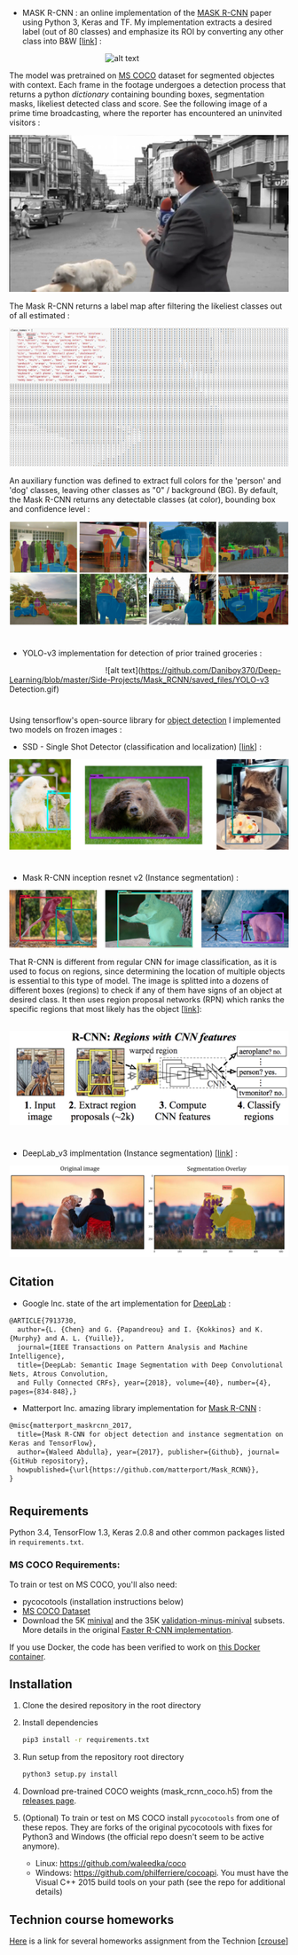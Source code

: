 * MASK R-CNN :  an online implementation of the [MASK R-CNN](https://arxiv.org/abs/1703.06870) paper using Python 3, Keras and TF. My implementation extracts a desired label (out of 80 classes) and emphasize its ROI by converting any other class into B&W [[link](https://github.com/Daniboy370/Deep-Learning/tree/master/Side-Projects/Mask_RCNN)] :

 &nbsp;  &nbsp;  &nbsp;  &nbsp;  &nbsp;  &nbsp;  &nbsp;  &nbsp;  &nbsp;  &nbsp;  &nbsp;  &nbsp;  &nbsp;  &nbsp;  &nbsp;  &nbsp;  &nbsp;  &nbsp;  &nbsp;  &nbsp;  &nbsp;  &nbsp; ![alt text](https://github.com/Daniboy370/Deep-Learning/blob/master/Side-Projects/Mask_RCNN/saved_files/Aladdin_GIF_2.gif)

The model was pretrained on [MS COCO](http://cocodataset.org/#home) dataset for segmented objectes with context. Each frame in the footage undergoes a detection process that returns a python *dictionary* containing bounding boxes, segmentation masks, likeliest detected class and score. See the following image of a prime time broadcasting, where the reporter has encountered an uninvited visitors :

![alt text](https://github.com/Daniboy370/Deep-Learning/blob/master/Side-Projects/Mask_RCNN/saved_files/Reporter_dogs.png)

The Mask R-CNN returns a label map after filtering the likeliest classes out of all estimated :

![alt text](https://github.com/Daniboy370/Deep-Learning/blob/master/Side-Projects/Mask_RCNN/saved_files/image_labels_map.png)

An auxiliary function was defined to extract full colors for the 'person' and 'dog' classes, leaving other classes as "0" / background (BG). By default, the Mask R-CNN returns any detectable classes (at color), bounding box and confidence level : 

![alt text](https://github.com/Daniboy370/Deep-Learning/blob/master/Side-Projects/Mask_RCNN/saved_files/COCO_test_0.png)

#
* YOLO-v3 implementation for detection of prior trained groceries :

&nbsp;  &nbsp;  &nbsp;  &nbsp;  &nbsp;  &nbsp;  &nbsp;  &nbsp;  &nbsp;  &nbsp;  &nbsp;  &nbsp;  &nbsp;  &nbsp;  &nbsp;  &nbsp;  &nbsp;  &nbsp;  &nbsp;  &nbsp;  &nbsp;  &nbsp; ![alt text](https://github.com/Daniboy370/Deep-Learning/blob/master/Side-Projects/Mask_RCNN/saved_files/YOLO-v3 Detection.gif)

#
Using tensorflow's open-source library for [object detection](https://github.com/tensorflow/models/blob/master/research/object_detection/g3doc/detection_model_zoo.md) I implemented two models on frozen images :


* SSD - Single Shot Detector (classification and localization) [[link](https://github.com/Daniboy370/Deep-Learning/blob/master/Side-Projects/SSD_object_detection/img_object_detection.ipynb)] :

![alt text](https://github.com/Daniboy370/Deep-Learning/blob/master/Side-Projects/SSD_object_detection/Images/classified_objects.png)

#
* Mask R-CNN inception resnet v2 (Instance segmentation) :

![alt text](https://github.com/Daniboy370/Deep-Learning/blob/master/Side-Projects/SSD_object_detection/Images/instance_segmentation.png)

That R-CNN is different from regular CNN for image classification, as it is used to focus on regions, since determining the location of multiple objects is essential to this type of model. The image is splitted into a dozens of different boxes (regions) to check if any of them have signs of an object at desired class. It then uses region proposal networks (RPN) which ranks the specific regions that most likely has the object [[link](https://towardsdatascience.com/r-cnn-fast-r-cnn-faster-r-cnn-yolo-object-detection-algorithms-36d53571365e)]:


 &nbsp;  &nbsp;  &nbsp;  &nbsp;  &nbsp;  &nbsp;  &nbsp;  &nbsp;  &nbsp;  &nbsp;  &nbsp;  &nbsp;  &nbsp;  &nbsp;  &nbsp;  &nbsp;  &nbsp;  &nbsp;  ![alt text](https://github.com/Daniboy370/Deep-Learning/blob/master/Side-Projects/SSD_object_detection/Images/RCNN-roi.png)

#
* DeepLab_v3 implmentation (Instance segmentation) [[link](https://github.com/Daniboy370/Deep-Learning/blob/master/Side-Projects/SSD_object_detection/img_object_detection.ipynb)] :

![alt text](https://github.com/Daniboy370/Deep-Learning/blob/master/Side-Projects/SSD_object_detection/Images/comparison.png)

## Citation
* Google Inc. state of the art implementation for [DeepLab](https://arxiv.org/abs/1606.00915) :
```
@ARTICLE{7913730,
  author={L. {Chen} and G. {Papandreou} and I. {Kokkinos} and K. {Murphy} and A. L. {Yuille}},
  journal={IEEE Transactions on Pattern Analysis and Machine Intelligence}, 
  title={DeepLab: Semantic Image Segmentation with Deep Convolutional Nets, Atrous Convolution, 
  and Fully Connected CRFs}, year={2018}, volume={40}, number={4}, pages={834-848},}
```
* Matterport Inc. amazing library implementation for [Mask R-CNN](https://github.com/matterport/Mask_RCNN)  :

```
@misc{matterport_maskrcnn_2017,
  title={Mask R-CNN for object detection and instance segmentation on Keras and TensorFlow},
  author={Waleed Abdulla}, year={2017}, publisher={Github}, journal={GitHub repository},
  howpublished={\url{https://github.com/matterport/Mask_RCNN}},
}
```
#
## Requirements
Python 3.4, TensorFlow 1.3, Keras 2.0.8 and other common packages listed in `requirements.txt`.

### MS COCO Requirements:
To train or test on MS COCO, you'll also need:
* pycocotools (installation instructions below)
* [MS COCO Dataset](http://cocodataset.org/#home)
* Download the 5K [minival](https://dl.dropboxusercontent.com/s/o43o90bna78omob/instances_minival2014.json.zip?dl=0)
  and the 35K [validation-minus-minival](https://dl.dropboxusercontent.com/s/s3tw5zcg7395368/instances_valminusminival2014.json.zip?dl=0)
  subsets. More details in the original [Faster R-CNN implementation](https://github.com/rbgirshick/py-faster-rcnn/blob/master/data/README.md).

If you use Docker, the code has been verified to work on
[this Docker container](https://hub.docker.com/r/waleedka/modern-deep-learning/).


## Installation
1. Clone the desired repository in the root directory
2. Install dependencies 
   ```bash
   pip3 install -r requirements.txt
   ```
3. Run setup from the repository root directory
    ```bash
    python3 setup.py install
    ``` 
3. Download pre-trained COCO weights (mask_rcnn_coco.h5) from the [releases page](https://github.com/matterport/Mask_RCNN/releases).
4. (Optional) To train or test on MS COCO install `pycocotools` from one of these repos. They are forks of the original pycocotools with fixes for Python3 and Windows (the official repo doesn't seem to be active anymore).

    * Linux: https://github.com/waleedka/coco
    * Windows: https://github.com/philferriere/cocoapi.
    You must have the Visual C++ 2015 build tools on your path (see the repo for additional details)


## Technion course homeworks
[Here](https://github.com/Daniboy370/Deep-Learning/tree/master/Homeworks) is a link for several homeworks assignment from the Technion [[crouse](https://www.graduate.technion.ac.il/Subjects.Heb/?Sub=97200)]
